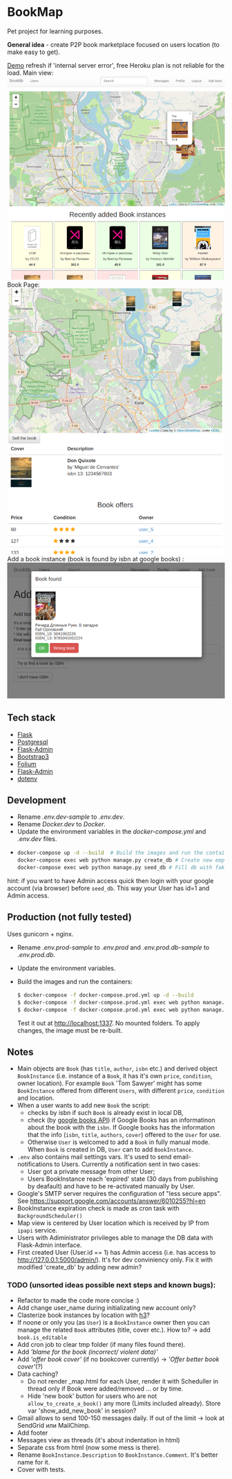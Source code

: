 # BookMap

Pet project for learning purposes.  
  
__General idea__ - create P2P book marketplace focused on users location (to make easy to get).  


[Demo](https://bookmap-2020.herokuapp.com/) refresh if 'internal server error', free Heroku plan is not reliable for the load.
Main view:  
![GitHub Logo](screenshots/1.png)  
Book Page:  
![GitHub Logo](screenshots/2.png)  
Add a book instance (book is found by isbn at google books) :  
![GitHub Logo](screenshots/3.png)  

## Tech stack
* [Flask](https://flask.palletsprojects.com/en/1.1.x/)
* [Postgresql](https://www.postgresql.org/)
* [Flask-Admin](https://flask-admin.readthedocs.io/en/latest/)
* [Bootstrap3](https://getbootstrap.com/docs/3.3/)
* [Folium](https://python-visualization.github.io/folium/)
* [Flask-Admin](https://flask-admin.readthedocs.io/en/latest/)
* [dotenv](https://pypi.org/project/python-dotenv/)


## Development
* Rename *.env.dev-sample* to *.env.dev*.
* Rename *Docker.dev* to *Docker*.
* Update the environment variables in the *docker-compose.yml* and *.env.dev* files.
*  
    ```sh
    docker-compose up -d --build  # Build the images and run the containers
    docker-compose exec web python manage.py create_db # Create new empty database
    docker-compose exec web python manage.py seed_db # Fill db with fake users, books, book instances
    ```

hint: if you want to have Admin access quick then login  with your google account (via browser) 
before `seed_db`. This way your User has id=1 and Admin access.

## Production (not fully tested)

Uses gunicorn + nginx.

* Rename *.env.prod-sample* to *.env.prod* and *.env.prod.db-sample* to *.env.prod.db*. 
* Update the environment variables.
* Build the images and run the containers:

    ```sh
    $ docker-compose -f docker-compose.prod.yml up -d --build
    $ docker-compose -f docker-compose.prod.yml exec web python manage.py create_db
    $ docker-compose -f docker-compose.prod.yml exec web python manage.py seed_db
    ```

    Test it out at [http://localhost:1337](http://localhost:1337). No mounted folders. To apply changes, the image must be re-built.



## Notes
* Main objects are `Book` (has `title`, `author`, `isbn` etc.) and derived object `BookInstance` (i.e. instance of a `Book`, it has it's own `price`, `condition`, owner location). For example `Book` 'Tom Sawyer' might has some `BookInstance` offered from different `Users`, with different `price`, `condition` and location.  
* When a user wants to add new `Book` the script:  
    * checks by isbn if such `Book` is already exist in local DB,
    * check (by [google books API](https://developers.google.com/books/docs/v1/using)) if Google Books has an informatinon about the book with the `isbn`. If Google books has the information that the info (`isbn`, `title`, `authors`, `cover`) offered to the `User` for use. 
    * Otherwise `User` is welcomed to add a `Book` in fully manual mode. When `Book` is created in DB, `User` can to add `BookInstance`.  
* `.env` also contains mail settings vars. It's used to send email-notifications to Users. Currently a notification sent in two cases:
    * User got a private message from other User; 
    * Users BookInstance reach 'expired' state (30 days from publishing by deafault) and have to be re-activated manually by User.  
* Google's SMTP server requires the configuration of "less secure apps". See https://support.google.com/accounts/answer/6010255?hl=en
* BookInstance expiration check is made as cron task with  `BackgroundScheduler()`  
* Map view is centered by User location which is received by IP from `ipapi` service.  
* Users with Adiministrator privileges able to manage the DB data with Flask-Admin interface.  
* First created User (User.id == 1) has Admin access (i.e. has access to http://127.0.0.1:5000/admin/). It's for dev conviniency only. Fix it with modified 'create_db' by adding new admin?  

  
### TODO (unsorted ideas possible next steps and known bugs):
* Refactor to made the code more concise :)
* Add change user_name during initializating new account only?
* Clasterize book instances by location with [h3](https://h3geo.org/)?
* If noone or only you (as `User`) is a `BookInstance` owner then you can manage the related `Book` attributes (title, cover etc.). How to? -> add `book.is_editable`
* Add cron job to  clear tmp folder (if many files found there).
* Add _'blame for the book (incorrect/ violent data)'_
* Add _'offer book cover'_ (if no bookcover currently) -> _'Offer better book cover'_(?)
* Data caching? 
    * Do not render _map.html for each User, render it with Scheduller in thread only if Book were added/removed ... or by time. 
    * Hide 'new book' button for users who are not `allow_to_create_a_book()` any more (Limits included already). Store var 'show_add_new_book' in session?
* Gmail allows to send 100-150 messages daily. If out of the limit -> look at SendGrid или MailChimp.
* Add footer
* Messages view as threads (it's about indentation in html)
* Separate css from html (now some mess is there).
* Rename `BookInstance.Description` to `BookInstance.Comment`. It's better name for it.
* Cover with tests.

